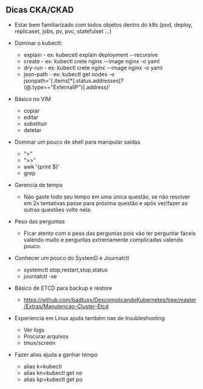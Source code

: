 ## Dicas CKA/CKAD
 * Estar bem familiarizado com todos objetos dentro do k8s (pod, deploy, replicaset, jobs, pv, pvc, statefulset ...)

 * Dominar o kubectl:
    * explain   - ex: kubecetl explain deployment --recursive
    * create    - ex: kubectl crete nginx --image nginx -o yaml 
    * dry-run   - ex: kubectl crete nginx --image nginx -o yaml
    * json-path - ex: kubectl get nodes -o jsonpath='{.items[*].status.addresses[?(@.type=="ExternalIP")].address}'
 
 * Básico no VIM
    * copiar 
    * editar
    * substituir
    * deletar

 * Dominar um pouco de shell para manipular saídas
    * ">"  
    * ">>" 
    * awk '{print $}'
    * grep 
    
 * Gerencia de tempo
    * Não gaste todo seu tempo em uma única questão, se não resolver em 2x tentativas passe para próxima questão e após ver/fazer as outras questões volte nela.

 * Peso das perguntas
    * Ficar atento com o peso das perguntas pois vão ter perguntar fáceis valendo muito e perguntas extremamente complicadas valendo pouco.

 * Conhecer um pouco do SystemD e Journalctl 
    * systemctl stop,restart,stop,status
    * journalctl -xe

 * Básico de ETCD para backup e restore
   * https://github.com/badtuxx/DescomplicandoKubernetes/tree/master/Extras/Manutencao-Cluster-Etcd

 * Experiencia em Linux ajuda também nas de troubleshooting
   * Ver logs
   * Procurar arquivos
   * tmux/screen
   
    
 * Fazer alias ajuda a ganhar tempo
   * alias k=kubectl
   * alias kn=kubectl get no
   * alias kp=kubectl get po